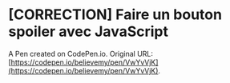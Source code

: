 # [CORRECTION] Faire un bouton spoiler avec JavaScript

A Pen created on CodePen.io. Original URL: [https://codepen.io/believemy/pen/VwYvVjK](https://codepen.io/believemy/pen/VwYvVjK).



